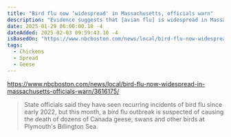 ```yaml
---
title: "Bird flu now ‘widespread' in Massachusetts, officials warn"
description: "Evidence suggests that [avian flu] is widespread in Massachusetts and is likely present even in places where there has not been a confirmed positive."
date: 2025-01-29 06:00:00.10 -4
dateAdded: 2025-02-03 09:59:43.10 -4
isBasedOn: "https://www.nbcboston.com/news/local/bird-flu-now-widespread-in-massachusetts-officials-warn/3616175/"
tags:
  - Chickens
  - Spread
  - Geese
---
```


https://www.nbcboston.com/news/local/bird-flu-now-widespread-in-massachusetts-officials-warn/3616175/

> State officials said they have seen recurring incidents of bird flu since early 2022, but this month, a bird flu outbreak is suspected of causing the death of dozens of Canada geese, swans and other birds at Plymouth's Billington Sea.
